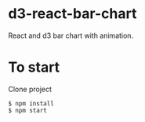 # d3-react-bar-chart

React and d3 bar chart with animation.

# To start

Clone project

```
$ npm install
$ npm start
```
